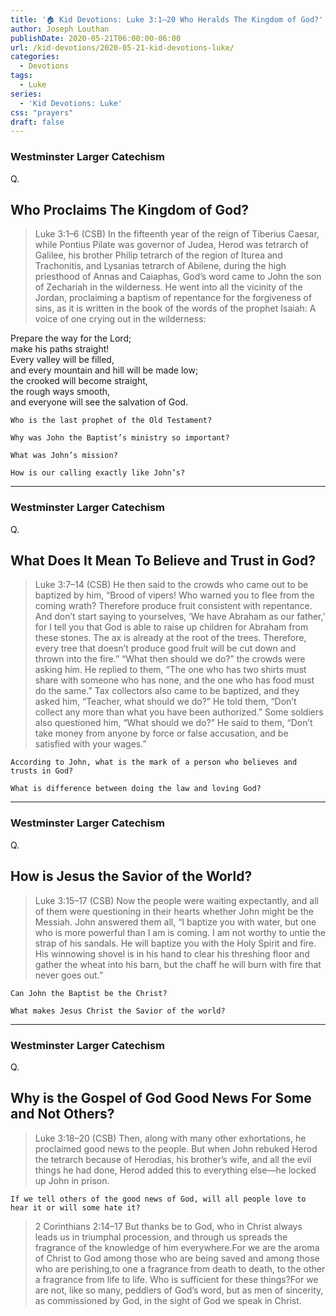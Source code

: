```yaml
---
title: '🏠 Kid Devotions: Luke 3:1–20 Who Heralds The Kingdom of God?'
author: Joseph Louthan
publishDate: 2020-05-21T06:00:00-06:00
url: /kid-devotions/2020-05-21-kid-devotions-luke/
categories:
  - Devotions
tags:
  - Luke
series:
  - 'Kid Devotions: Luke'
css: "prayers"
draft: false
---
```


### Westminster Larger Catechism

Q.

## Who Proclaims The Kingdom of God?

>Luke 3:1–6 (CSB) In the fifteenth year of the reign of Tiberius Caesar, while Pontius Pilate was governor of Judea, Herod was tetrarch of Galilee, his brother Philip tetrarch of the region of Iturea and Trachonitis, and Lysanias tetrarch of Abilene,  during the high priesthood of Annas and Caiaphas, God’s word came to John the son of Zechariah in the wilderness.  He went into all the vicinity of the Jordan, proclaiming a baptism of repentance for the forgiveness of sins,  as it is written in the book of the words of the prophet Isaiah: A voice of one crying out in the wilderness:

Prepare the way for the Lord;  
make his paths straight!  
Every valley will be filled,  
and every mountain and hill will be made low;  
the crooked will become straight,  
the rough ways smooth,  
and everyone will see the salvation of God.

```text
Who is the last prophet of the Old Testament?

Why was John the Baptist’s ministry so important?

What was John’s mission?

How is our calling exactly like John’s?
```

---

### Westminster Larger Catechism

Q.

## What Does It Mean To Believe and Trust in God?

>Luke 3:7–14 (CSB) He then said to the crowds who came out to be baptized by him, “Brood of vipers! Who warned you to flee from the coming wrath?  Therefore produce fruit consistent with repentance. And don’t start saying to yourselves, ‘We have Abraham as our father,’ for I tell you that God is able to raise up children for Abraham from these stones.  The ax is already at the root of the trees. Therefore, every tree that doesn’t produce good fruit will be cut down and thrown into the fire.”  “What then should we do?” the crowds were asking him.  He replied to them, “The one who has two shirts must share with someone who has none, and the one who has food must do the same.”  Tax collectors also came to be baptized, and they asked him, “Teacher, what should we do?”  He told them, “Don’t collect any more than what you have been authorized.”  Some soldiers also questioned him, “What should we do?” He said to them, “Don’t take money from anyone by force or false accusation, and be satisfied with your wages.” 

```text
According to John, what is the mark of a person who believes and trusts in God?

What is difference between doing the law and loving God?
```

---

### Westminster Larger Catechism

Q.

## How is Jesus the Savior of the World?

>Luke 3:15–17 (CSB) Now the people were waiting expectantly, and all of them were questioning in their hearts whether John might be the Messiah.  John answered them all, “I baptize you with water, but one who is more powerful than I am is coming. I am not worthy to untie the strap of his sandals. He will baptize you with the Holy Spirit and fire.  His winnowing shovel is in his hand to clear his threshing floor and gather the wheat into his barn, but the chaff he will burn with fire that never goes out.” 

```text
Can John the Baptist be the Christ?

What makes Jesus Christ the Savior of the world?
```

---

### Westminster Larger Catechism

Q.

## Why is the Gospel of God Good News For Some and Not Others?

>Luke 3:18–20 (CSB) Then, along with many other exhortations, he proclaimed good news to the people.  But when John rebuked Herod the tetrarch because of Herodias, his brother’s wife, and all the evil things he had done,  Herod added this to everything else—he locked up John in prison. 

```text
If we tell others of the good news of God, will all people love to hear it or will some hate it?
```

>2 Corinthians 2:14–17 But thanks be to God, who in Christ always leads us in triumphal procession, and through us spreads the fragrance of the knowledge of him everywhere.<sup></sup>For we are the aroma of Christ to God among those who are being saved and among those who are perishing,<sup></sup>to one a fragrance from death to death, to the other a fragrance from life to life. Who is sufficient for these things?<sup></sup>For we are not, like so many, peddlers of God’s word, but as men of sincerity, as commissioned by God, in the sight of God we speak in Christ.